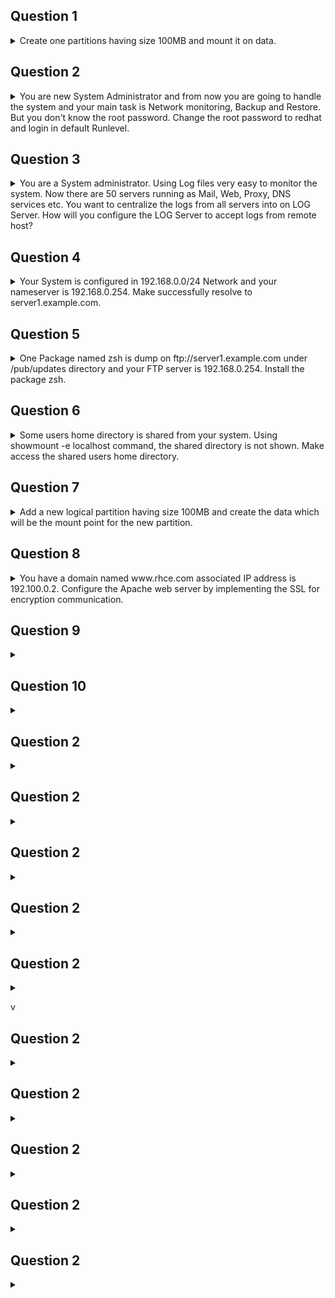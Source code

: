 ## Question 1 

<details><summary>Create one partitions having size 100MB and mount it on data.</summary>
<p>

#### Explanation:

1. Use fdisk /dev/hda to create new partition.
2. Type n For New partitions.
3. It will ask for Logical or Primary Partitions. Press l for logical.
4. It will ask for the Starting Cylinder: Use the Default by pressing Enter
Key.
5. Type the Size: +100M you can specify either Last cylinder of size here.
6. Press P to verify the partitions lists and remember the partitions name.
7. Press w to write on partitions table.
8. Either Reboot or use partprobe command.
9. Use mkfs -t ext3 /dev/hda?

OR -
mke2fs -j /dev/hda? To create ext3 filesystem.
vi /etc/fstab
Write:
/dev/hda? /data ext3 defaults 1 2
Verify by mounting on current Sessions also: mount /dev/hda? /data

</p>
</details>

## Question 2

<details><summary>You are new System Administrator and from now you are going to handle the system and your main task is Network monitoring, Backup and Restore. But you don't know the root password. Change the root password to redhat and login in default Runlevel.</summary>
<p>

#### Explanation:
Explanation: When you Boot the System, it starts on default Runlevel specified in /etc/inittab:
Id:?:initdefault:
When System Successfully boot, it will ask for username and password. 
But you don't know the root's password. 
To change the root password you need to boot the system into single user mode. 
You can pass the kernel arguments from the boot loader.

1. Restart the System.
2. You will get the boot loader GRUB screen.
3. Press a and type 1 or s for single mode ro root=LABEL=/ rhgb queit s
4. System will boot on Single User mode.
5. Use passwd command to change.
6. Press ctrl+d
   
</p>
</details>

## Question 3

<details><summary>You are a System administrator. Using Log files very easy to monitor the system. Now there are 50 servers running as Mail, Web, Proxy, DNS services etc. You want to centralize the logs from all servers into on LOG Server. How will you configure the LOG Server to accept logs from remote host?</summary>
<p>

#### Explanation:

By default, system accept the logs only generated from local host. To accept the Log from other host configure: vi /etc/sysconfig/syslog SYSLOGD_OPTIONS="-m 0 -r"

Where -
-m 0 disables 'MARK' messages.
-r enables logging from remote machines
-x disables DNS lookups on messages received with -r
service syslog restart
</p>
</details>

## Question 4

<details><summary>Your System is configured in 192.168.0.0/24 Network and your nameserver is 192.168.0.254. Make successfully resolve to server1.example.com.     </summary>
<p>

#### Explanation:

nameserver is specified in question,
1. Vi /etc/resolv.conf
nameserver 192.168.0.254
2. host server1.example.com
   
</p>
</details>

## Question 5

<details><summary>One Package named zsh is dump on ftp://server1.example.com under /pub/updates directory and your FTP server is 192.168.0.254. Install the package zsh.</summary>
<p>

#### Explanation:

rpm -ivh ftp://server1/example.com/pub/updates/zsh-*
or
Login to ftp server : ftp ftp://server1.example.com using anonymous user.
Change the directory: cd pub and cd updates
Download the package: mget zsh-*

Quit from the ftp prompt : bye -

Install the package -
rpm -ivh zsh-*
Verify either package is installed or not : rpm -q zsh

</p>
</details>

## Question 6

<details><summary>Some users home directory is shared from your system. Using showmount -e localhost command, the shared directory is not shown. Make access the shared users home directory.</summary>
<p>

#### Explanation:

Verify the File whether Shared or not ? : cat /etc/exports
Start the nfs service: service nfs start
Start the portmap service: service portmap start
Make automatically start the nfs service on next reboot: chkconfig nfs on
Make automatically start the portmap service on next reboot: chkconfig portmap on
Verify either sharing or not: showmount -e localhost
Check that default firewall is running on system?
If running flush the iptables using iptables -F and stop the iptables service.
</p>
</details>

## Question 7

<details><summary>Add a new logical partition having size 100MB and create the data which will be the mount point for the new partition.</summary>
<p>

#### Explanation:

1. Use fdisk /dev/hda-> To create new partition.
2. Type n ->For New partitions
3. It will ask for Logical or Primary Partitions. Press l for logical.
4. It will ask for the Starting Cylinder: Use the Default by pressing Enter

Keys -
5. Type the size: +100M you can specify either Last cylinder of size here.
6. Press P to verify the partitions lists and remember the partitions name.
7. Press w to write on partitions table.
8. Either Reboot or use partprobe command.
9. Use mkfs -t ext3 /dev/hda?

OR -
1. mke2fs -j /dev/hda? ->To create ext3 filesystem.
2. vi /etc/fstab
3. Write:
/dev/hda? /data ext3 defaults 0 0
4. Verify by mounting on current sessions also:
mount /dev/hda? /data
</p>
</details>

## Question 8

<details><summary>You have a domain named www.rhce.com associated IP address is 192.100.0.2. Configure the Apache web server by implementing the SSL for encryption communication. </summary>
<p>

#### Explanation:

vi /etc/httpd/conf.d/ssl.conf <VirtualHost 192.100.0.2> ServerName www.rhce.com DocumentRoot /var/www/rhce DirectoryIndex index.html index.htm

ServerAdmin webmaster@rhce.com SSLEngine on SSLCertificateFile /etc/httpd/conf/ssl.crt/server.crt SSLCertificateKeyFile /etc/httpd/conf/ssl.key/server.key </VirtualHost>
cd /etc/httpd/conf
3 make testcert
Create the directory and index page on specified path. (Index page can download from ftp://server1.example.com at exam time) service httpd start|restart chkconfig httpd on
Apache can provide encrypted communications using SSL (Secure Socket Layer). To make use of encrypted communication, a client must request to https protocol, which is uses port 443. For HTTPS protocol required the certificate file and key file.
</p>
</details>

## Question 9

<details><summary>     </summary>
<p>

#### Explanation:

</p>
</details>

## Question 10

<details><summary>     </summary>
<p>

#### Explanation:## Question 2

<details><summary>     </summary>
<p>

#### Explanation:

</p>
</details>


</p>
</details>

## Question 2

<details><summary>     </summary>
<p>

#### Explanation:

</p>
</details>

## Question 2

<details><summary>     </summary>
<p>

#### Explanation:

</p>
</details>

## Question 2

<details><summary>     </summary>
<p>

#### Explanation:

</p>
</details>

## Question 2

<details><summary>     </summary>
<p>

#### Explanation:

</p>
</details>

## Question 2

<details><summary>     </summary>
<p>

#### Explanation:

</p>
</details>

v
## Question 2

<details><summary>     </summary>
<p>

#### Explanation:

</p>
</details>

## Question 2

<details><summary>     </summary>
<p>

#### Explanation:

</p>
</details>

## Question 2

<details><summary>     </summary>
<p>

#### Explanation:

</p>
</details>

## Question 2

<details><summary>     </summary>
<p>

#### Explanation:

</p>
</details>

## Question 2

<details><summary>     </summary>
<p>

#### Explanation:

</p>
</details>

